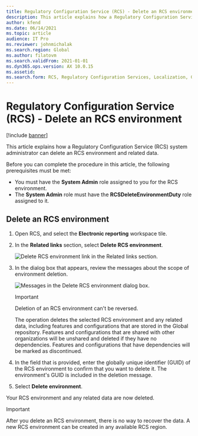 ```yaml
---
title: Regulatory Configuration Service (RCS) - Delete an RCS environment
description: This article explains how a Regulatory Configuration Service (RCS) system administrator can delete an RCS environment and related data.
author: kfend
ms.date: 06/14/2021
ms.topic: article
audience: IT Pro
ms.reviewer: johnmichalak
ms.search.region: Global
ms.author: filatovm
ms.search.validFrom: 2021-01-01
ms.dyn365.ops.version: AX 10.0.15
ms.assetid: 
ms.search.form: RCS, Regulatory Configuration Services, Localization, Global
---
```

# Regulatory Configuration Service (RCS) - Delete an RCS environment

[!include [banner](../../includes/banner.md)]

This article explains how a Regulatory Configuration Service (RCS) system administrator can delete an RCS environment and related data.

Before you can complete the procedure in this article, the following prerequisites must be met:

- You must have the **System Admin** role assigned to you for the RCS environment.
- The **System Admin** role must have the **RCSDeleteEnvironmentDuty** role assigned to it.

## Delete an RCS environment

1. Open RCS, and select the **Electronic reporting** workspace tile.
2. In the **Related links** section, select **Delete RCS environment**.

    ![Delete RCS environment link in the Related links section.](../media/01_RCS-Delete-Environ-Related-Link.PNG)

3. In the dialog box that appears, review the messages about the scope of environment deletion.

    ![Messages in the Delete RCS environment dialog box.](../media/01_RCS-Delete-Environ-Msg_noGUID.PNG)

    > [!IMPORTANT]
    > Deletion of an RCS environment can't be reversed.
    >
    > The operation deletes the selected RCS environment and any related data, including features and configurations that are stored in the Global repository. Features and configurations that are shared with other organizations will be unshared and deleted if they have no dependencies. Features and configurations that have dependencies will be marked as discontinued.

4. In the field that is provided, enter the globally unique identifier (GUID) of the RCS environment to confirm that you want to delete it. The environment's GUID is included in the deletion message.
5. Select **Delete environment**.
	
Your RCS environment and any related data are now deleted.

> [!IMPORTANT]
> After you delete an RCS environment, there is no way to recover the data. A new RCS environment can be created in any available RCS region.
